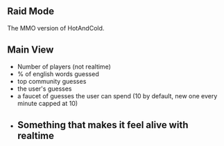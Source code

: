 ## Raid Mode

The MMO version of HotAndCold.

## Main View

- Number of players (not realtime)
- % of english words guessed
- top community guesses
- the user's guesses
- a faucet of guesses the user can spend (10 by default, new one every minute capped at 10)
- Something that makes it feel alive with realtime
  -
